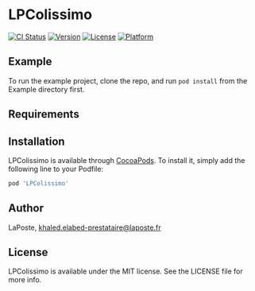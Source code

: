 # LPColissimo

[![CI Status](https://img.shields.io/travis/LaPoste/LPColissimo.svg?style=flat)](https://travis-ci.org/LaPoste/LPColissimo)
[![Version](https://img.shields.io/cocoapods/v/LPColissimo.svg?style=flat)](https://cocoapods.org/pods/LPColissimo)
[![License](https://img.shields.io/cocoapods/l/LPColissimo.svg?style=flat)](https://cocoapods.org/pods/LPColissimo)
[![Platform](https://img.shields.io/cocoapods/p/LPColissimo.svg?style=flat)](https://cocoapods.org/pods/LPColissimo)

## Example

To run the example project, clone the repo, and run `pod install` from the Example directory first.

## Requirements

## Installation

LPColissimo is available through [CocoaPods](https://cocoapods.org). To install
it, simply add the following line to your Podfile:

```ruby
pod 'LPColissimo'
```

## Author

LaPoste, khaled.elabed-prestataire@laposte.fr

## License

LPColissimo is available under the MIT license. See the LICENSE file for more info.
